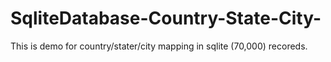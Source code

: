 # SqliteDatabase-Country-State-City-
This is demo for  country/stater/city mapping  in sqlite (70,000) recoreds.
